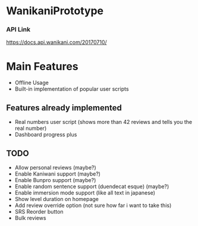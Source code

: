# WanikaniPrototype
### API Link
https://docs.api.wanikani.com/20170710/

# Main Features
* Offline Usage
* Built-in implementation of popular user scripts

## Features already implemented
* Real numbers user script (shows more than 42 reviews and tells you the real number)
* Dashboard progress plus

## TODO
* Allow personal reviews (maybe?)
* Enable Kaniwani support (maybe?)
* Enable Bunpro support (maybe?)
* Enable random sentence support (duendecat esque) (maybe?)
* Enable immersion mode support (like all text in japanese)
* Show level duration on homepage
* Add review override option (not sure how far i want to take this)
* SRS Reorder button
* Bulk reviews
